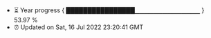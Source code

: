 - ⏳ Year progress { ████████████████▁▁▁▁▁▁▁▁▁▁▁▁▁▁ } 53.97 %
- ⏰ Updated on Sat, 16 Jul 2022 23:20:41 GMT

